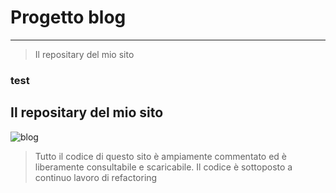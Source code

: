 # Progetto blog
---
> Il repositary del mio sito

### test

## Il repositary del mio sito
![blog](https://cdn.poststatus.com/wp-content/uploads/2015/06/code-1116x399.gif)
>Tutto il codice di questo sito è ampiamente commentato ed è liberamente consultabile e scaricabile. Il codice è sottoposto a continuo lavoro di refactoring
